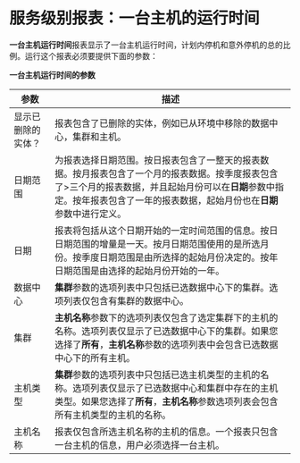# 服务级别报表：一台主机的运行时间

**一台主机运行时间**报表显示了一台主机运行时间，计划内停机和意外停机的总的比例。运行这个报表必须要提供下面的参数：

**一台主机运行时间的参数**

| 参数 | 描述 |
| ---- | ---- |
| 显示已删除的实体？ | 报表包含了已删除的实体，例如已从环境中移除的数据中心，集群和主机。 |
| 日期范围 | 为报表选择日期范围。按日报表包含了一整天的报表数据。按月报表包含了一个月的报表数据。按季度报表包含了>三个月的报表数据，并且起始月份可以在**日期**参数中指定。按年报表包含了一年的报表数据，起始月份也在**日期**参数中进行定义。 |
| 日期| 报表将包括从这个日期开始的一定时间范围的信息。按日日期范围的增量是一天。按月日期范围使用的是所选月份。按季度日期范围是由所选择的起始月份决定的。按年日期范围是由选择的起始月份开始的一年。 |
| 数据中心 | **集群**参数的选项列表中只包括已选数据中心下的集群。选项列表仅包含有集群的数据中心。 |
| 集群 | **主机名称**参数下的选项列表仅包含了选定集群下的主机的名称。选项列表仅显示了已选数据中心下的集群。如果您选择了**所有**，**主机名称**参数的选项列表中会包含已选数据中心下的所有主机。 |
| 主机类型 | **集群**参数的选项列表中只包括已选主机类型的主机的名称。选项列表仅显示了已选数据中心和集群中存在的主机类型。如果您选择了**所有**，**主机名称**参数选项列表会包含所有主机类型的主机的名称。 |
| 主机名称 | 报表仅包含所选主机名称的主机的信息。一个报表只包含一台主机的信息，用户必须选择一台主机。 |
